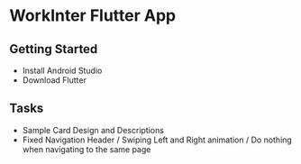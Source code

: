 # WorkInter Flutter App

## Getting Started
- Install Android Studio
- Download Flutter

## Tasks
- Sample Card Design and Descriptions
- Fixed Navigation Header / Swiping Left and Right animation / Do nothing when navigating to the same page

